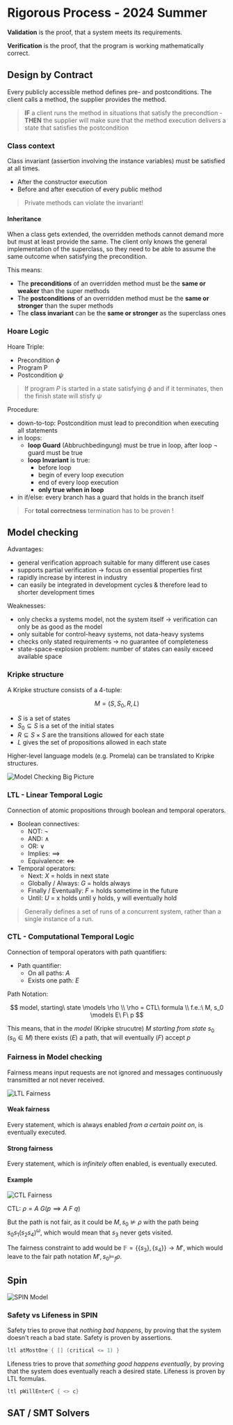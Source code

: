 # Rigorous Process - 2024 Summer

**Validation** is the proof, that a system meets its requirements.

**Verification** is the proof, that the program is working mathematically correct.

## Design by Contract

Every publicly accessible method defines pre- and postconditions.
The client calls a method, the supplier provides the method.

> **IF** a client runs the method in situations that satisfy the precondtion -
> **THEN** the supplier will make sure that the method execution delivers a state that satisfies the postcondition

### Class context

Class invariant (assertion involving the instance variables) must be satisfied at all times.

- After the constructor execution
- Before and after execution of every public method

> Private methods can violate the invariant!

#### Inheritance

When a class gets extended, the overridden methods cannot demand more but must at least provide the same.
The client only knows the general implementation of the superclass,
so they need to be able to assume the same outcome when satisfying the precondition.

This means:

- The **preconditions** of an overridden method must be the **same or weaker** than the super methods
- The **postconditions** of an overridden method must be the **same or stronger** than the super methods
- The **class invariant** can be the **same or stronger** as the superclass ones

### Hoare Logic

Hoare Triple:

- Precondition $\phi$
- Program P
- Postcondition $\psi$

> If program $P$ is started in a state satisfying $\phi$ and if it terminates, then the finish state will stisfy $\psi$

Procedure:

- down-to-top: Postcondition must lead to precondition when executing all statements
- in loops:
   - **loop Guard** (Abbruchbedingung) must be true in loop, after loop $\neg$ guard must be true
   - **loop Invariant** is true:
      - before loop
      - begin of every loop execution
      - end of every loop execution
      - **only true when in loop**
- in if/else: every branch has a guard that holds in the branch itself

> For **total correctness** termination has to be proven !

## Model checking

<!-- TODO: Difference Model Checking vs. Hoare Logic / Design by contract -->

Advantages:

- general verification approach suitable for many different use cases
- supports partial verification $\rightarrow$ focus on essential properties first
- rapidly increase by interest in industry
- can easily be integrated in development cycles & therefore lead to shorter development times

Weaknesses:

- only checks a systems model, not the system itself $\rightarrow$ verification can only be as good as the model
- only suitable for control-heavy systems, not data-heavy systems
- checks only stated requirements $\rightarrow$ no guarantee of completeness
- state-space-explosion problem: number of states can easily exceed available space

### Kripke structure

A Kripke structure consists of a 4-tuple:

$$
M = (S, S_0, R, L)
$$

- $S$ is a set of states
- $S_0 \subseteq S$ is a set of the initial states
- $R \subseteq S \times S$ are the transitions allowed for each state
- $L$ gives the set of propositions allowed in each state

Higher-level language models (e.g. Promela) can be translated to Kripke structures.

![Model Checking Big Picture](./CS603_media/MC.png)

### LTL - Linear Temporal Logic

Connection of atomic propositions through boolean and temporal operators.

- Boolean connectives:
   - NOT: $\lnot$
   - AND: $\land$
   - OR: $\lor$
   - Implies: $\implies$
   - Equivalence: $\iff$
- Temporal operators:
   - Next: $X$ = holds in next state
   - Globally / Always: $G$ = holds always
   - Finally / Eventually: $F$ = holds sometime in the future
   - Until: $U$ = x holds until y holds, y will eventually hold

> Generally defines a set of runs of a concurrent system, rather than a single instance of a run.

### CTL - Computational Temporal Logic

Connection of temporal operators with path quantifiers:

- Path quantifier:
   - On all paths: $A$
   - Exists one path: $E$

Path Notation:

$$
model, starting\ state \models \rho
\\
\rho = CTL\ formula
\\
f.e.:\ M, s_0 \models E\ F\ p
$$

This means, that in the _model_ (Kripke strucutre) $M$ _starting from state_ $s_0$ ($s_0 \in M$) there exists ($E$) a path,
that will eventually ($F$) accept $p$

### Fairness in Model checking

Fairness means input requests are not ignored and messages continuously transmitted ar not never received.

![LTL Fairness](./CS603_media/LTL_Fairness.png)

#### Weak fairness

Every statement, which is always enabled _from a certain point on_, is eventually executed.

#### Strong fairness

Every statement, which is _infinitely_ often enabled, is eventually executed.

#### Example

![CTL Fairness](./CS603_media/CTL_Fairness.png)

CTL: $\rho = A\ G(p \implies A\ F\ q)$

But the path is not fair, as it could be $M, s_0 \not\models \rho$ with the path being $s_0 s_1 (s_2 s_4)^\omega$,
which would mean that $s_3$ never gets visited.

The fairness constraint to add would be $\mathbb{F} = \{\{s_3\},\{s_4\}\} \rightarrow M'$,
which would leave to the fair path notation
$M', s_0 \models_f \rho$.

## Spin

![SPIN Model](./CS603_media/SPIN_model.png)

### Safety vs Lifeness in SPIN

Safety tries to prove that _nothing bad happens_, by proving that the system doesn't reach a bad state.
Safety is proven by assertions.

```c
ltl atMostOne { [] (critical <= 1) }
```

Lifeness tries to prove that _something good happens eventually_, by proving that the system does eventually reach a
desired state.
Lifeness is proven by LTL formulas.

```c
ltl pWillEnterC { <> c}
```

## SAT / SMT Solvers
